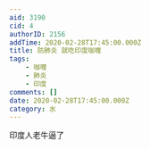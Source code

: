```yaml
---
aid: 3190
cid: 4
authorID: 2156
addTime: 2020-02-28T17:45:00.000Z
title: 防肺炎 就吃印度咖喱
tags:
    - 咖喱
    - 肺炎
    - 印度
comments: []
date: 2020-02-28T17:45:00.000Z
category: 水
---
```


印度人老牛逼了
